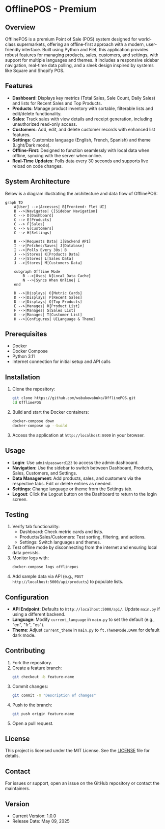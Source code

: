 # OfflinePOS - Premium

## Overview
OfflinePOS is a premium Point of Sale (POS) system designed for world-class supermarkets, offering an offline-first approach with a modern, user-friendly interface. Built using Python and Flet, this application provides robust features for managing products, sales, customers, and settings, with support for multiple languages and themes. It includes a responsive sidebar navigation, real-time data polling, and a sleek design inspired by systems like Square and Shopify POS.

## Features
- **Dashboard**: Displays key metrics (Total Sales, Sale Count, Daily Sales) and lists for Recent Sales and Top Products.
- **Products**: Manage product inventory with sortable, filterable lists and edit/delete functionality.
- **Sales**: Track sales with view details and receipt generation, including unauthorized read-only access.
- **Customers**: Add, edit, and delete customer records with enhanced list features.
- **Settings**: Customize language (English, French, Spanish) and theme (Light/Dark mode).
- **Offline-First**: Designed to function seamlessly with local data when offline, syncing with the server when online.
- **Real-Time Updates**: Polls data every 30 seconds and supports live reload on code changes.

## System Architecture
Below is a diagram illustrating the architecture and data flow of OfflinePOS:

```mermaid
graph TD
    A[User] -->|Accesses| B[Frontend: Flet UI]
    B -->|Navigates| C[Sidebar Navigation]
    C --> D[Dashboard]
    C --> E[Products]
    C --> F[Sales]
    C --> G[Customers]
    C --> H[Settings]

    B -->|Requests Data| I[Backend API]
    I -->|Fetches/Saves| J[Database]
    I -->|Polls Every 30s| B
    J -->|Stores| K[Products Data]
    J -->|Stores| L[Sales Data]
    J -->|Stores| M[Customers Data]

    subgraph Offline Mode
        B -->|Uses| N[Local Data Cache]
        N -->|Syncs When Online| I
    end

    D -->|Displays| O[Metric Cards]
    D -->|Displays| P[Recent Sales]
    D -->|Displays| Q[Top Products]
    E -->|Manages| R[Product List]
    F -->|Manages| S[Sales List]
    G -->|Manages| T[Customer List]
    H -->|Configures| U[Language & Theme]
```

## Prerequisites
- Docker
- Docker Compose
- Python 3.11
- Internet connection for initial setup and API calls

## Installation
1. Clone the repository:
   ```bash
   git clone https://github.com/wabukowabuko/OfflinePOS.git
   cd OfflinePOS
   ```
2. Build and start the Docker containers:
   ```bash
   docker-compose down
   docker-compose up --build
   ```
3. Access the application at `http://localhost:8000` in your browser.

## Usage
- **Login**: Use `admin`/`password123` to access the admin dashboard.
- **Navigation**: Use the sidebar to switch between Dashboard, Products, Sales, Customers, and Settings.
- **Data Management**: Add products, sales, and customers via the respective tabs. Edit or delete entries as needed.
- **Settings**: Change language or theme from the Settings tab.
- **Logout**: Click the Logout button on the Dashboard to return to the login screen.

## Testing
1. Verify tab functionality:
   - Dashboard: Check metric cards and lists.
   - Products/Sales/Customers: Test sorting, filtering, and actions.
   - Settings: Switch languages and themes.
2. Test offline mode by disconnecting from the internet and ensuring local data persists.
3. Monitor logs with:
   ```bash
   docker-compose logs offlinepos
   ```
4. Add sample data via API (e.g., `POST http://localhost:5000/api/products`) to populate lists.

## Configuration
- **API Endpoint**: Defaults to `http://localhost:5000/api/`. Update `main.py` if using a different backend.
- **Language**: Modify `current_language` in `main.py` to set the default (e.g., "en", "fr", "es").
- **Theme**: Adjust `current_theme` in `main.py` to `ft.ThemeMode.DARK` for default dark mode.

## Contributing
1. Fork the repository.
2. Create a feature branch:
   ```bash
   git checkout -b feature-name
   ```
3. Commit changes:
   ```bash
   git commit -m "Description of changes"
   ```
4. Push to the branch:
   ```bash
   git push origin feature-name
   ```
5. Open a pull request.

## License
This project is licensed under the MIT License. See the [LICENSE](LICENSE) file for details.

## Contact
For issues or support, open an issue on the GitHub repository or contact the maintainers.

## Version
- Current Version: 1.0.0
- Release Date: May 09, 2025
